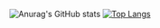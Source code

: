 ![Anurag's GitHub stats](https://github-readme-stats.vercel.app/api?username=oscarraichert&show_icons=true&theme=tokio )
[![Top Langs](https://github-readme-stats.vercel.app/api/top-langs/?username=oscarraichert&layout=compact&theme=tokio )](https://github.com/anuraghazra/github-readme-stats)
